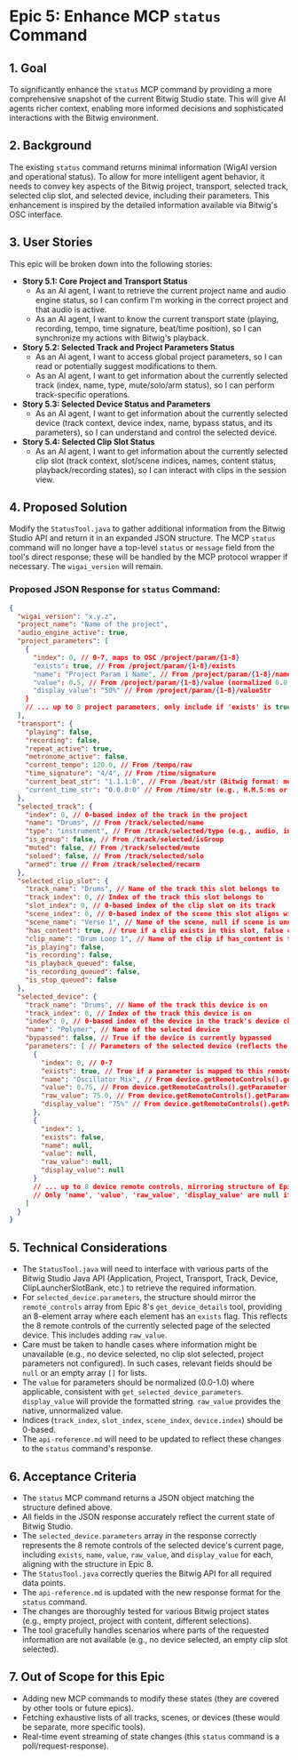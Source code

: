 # Epic 5: Enhance MCP `status` Command

## 1. Goal

To significantly enhance the `status` MCP command by providing a more comprehensive snapshot of the current Bitwig Studio state. This will give AI agents richer context, enabling more informed decisions and sophisticated interactions with the Bitwig environment.

## 2. Background

The existing `status` command returns minimal information (WigAI version and operational status). To allow for more intelligent agent behavior, it needs to convey key aspects of the Bitwig project, transport, selected track, selected clip slot, and selected device, including their parameters. This enhancement is inspired by the detailed information available via Bitwig's OSC interface.

## 3. User Stories

This epic will be broken down into the following stories:

*   **Story 5.1: Core Project and Transport Status**
    *   As an AI agent, I want to retrieve the current project name and audio engine status, so I can confirm I'm working in the correct project and that audio is active.
    *   As an AI agent, I want to know the current transport state (playing, recording, tempo, time signature, beat/time position), so I can synchronize my actions with Bitwig's playback.
*   **Story 5.2: Selected Track and Project Parameters Status**
    *   As an AI agent, I want to access global project parameters, so I can read or potentially suggest modifications to them.
    *   As an AI agent, I want to get information about the currently selected track (index, name, type, mute/solo/arm status), so I can perform track-specific operations.
*   **Story 5.3: Selected Device Status and Parameters**
    *   As an AI agent, I want to get information about the currently selected device (track context, device index, name, bypass status, and its parameters), so I can understand and control the selected device.
*   **Story 5.4: Selected Clip Slot Status**
    *   As an AI agent, I want to get information about the currently selected clip slot (track context, slot/scene indices, names, content status, playback/recording states), so I can interact with clips in the session view.

## 4. Proposed Solution

Modify the `StatusTool.java` to gather additional information from the Bitwig Studio API and return it in an expanded JSON structure. The MCP `status` command will no longer have a top-level `status` or `message` field from the tool's direct response; these will be handled by the MCP protocol wrapper if necessary. The `wigai_version` will remain.

### Proposed JSON Response for `status` Command:

```json
{
  "wigai_version": "x.y.z",
  "project_name": "Name of the project",
  "audio_engine_active": true,
  "project_parameters": [
    {
      "index": 0, // 0-7, maps to OSC /project/param/{1-8}
      "exists": true, // From /project/param/{1-8}/exists
      "name": "Project Param 1 Name", // From /project/param/{1-8}/name
      "value": 0.5, // From /project/param/{1-8}/value (normalized 0.0-1.0 for consistency)
      "display_value": "50%" // From /project/param/{1-8}/valueStr
    }
    // ... up to 8 project parameters, only include if 'exists' is true
  ],
  "transport": {
    "playing": false,
    "recording": false,
    "repeat_active": true,
    "metronome_active": false,
    "current_tempo": 120.0, // From /tempo/raw
    "time_signature": "4/4", // From /time/signature
    "current_beat_str": "1.1.1:0", // From /beat/str (Bitwig format: measures.beats.sixteenths:ticks)
    "current_time_str": "0.0.0:0" // From /time/str (e.g., H.M.S:ms or M.S.ms)
  },
  "selected_track": {
    "index": 0, // 0-based index of the track in the project
    "name": "Drums", // From /track/selected/name
    "type": "instrument", // From /track/selected/type (e.g., audio, instrument, hybrid, group, effect, master)
    "is_group": false, // From /track/selected/isGroup
    "muted": false, // From /track/selected/mute
    "soloed": false, // From /track/selected/solo
    "armed": true // From /track/selected/recarm
  },
  "selected_clip_slot": {
    "track_name": "Drums", // Name of the track this slot belongs to
    "track_index": 0, // Index of the track this slot belongs to
    "slot_index": 0, // 0-based index of the clip slot on its track
    "scene_index": 0, // 0-based index of the scene this slot aligns with
    "scene_name": "Verse 1", // Name of the scene, null if scene is unnamed or not applicable
    "has_content": true, // true if a clip exists in this slot, false otherwise
    "clip_name": "Drum Loop 1", // Name of the clip if has_content is true, null otherwise
    "is_playing": false,
    "is_recording": false,
    "is_playback_queued": false,
    "is_recording_queued": false,
    "is_stop_queued": false
  },
  "selected_device": {
    "track_name": "Drums", // Name of the track this device is on
    "track_index": 0, // Index of the track this device is on
    "index": 0, // 0-based index of the device in the track's device chain
    "name": "Polymer", // Name of the selected device
    "bypassed": false, // True if the device is currently bypassed
    "parameters": [ // Parameters of the selected device (reflects the 8 remote controls of the currently selected page)
      {
        "index": 0, // 0-7
        "exists": true, // True if a parameter is mapped to this remote slot on the current page
        "name": "Oscillator Mix", // From device.getRemoteControls().getParameter(i).name().get()
        "value": 0.75, // From device.getRemoteControls().getParameter(i).value().get() (normalized 0.0-1.0)
        "raw_value": 75.0, // From device.getRemoteControls().getParameter(i).value().getRaw() (native value)
        "display_value": "75%" // From device.getRemoteControls().getParameter(i).displayedValue().get()
      },
      {
        "index": 1,
        "exists": false,
        "name": null,
        "value": null,
        "raw_value": null,
        "display_value": null
      }
      // ... up to 8 device remote controls, mirroring structure of Epic 8's get_device_details.remote_controls
      // Only 'name', 'value', 'raw_value', 'display_value' are null if 'exists' is false.
    ]
  }
}
```

## 5. Technical Considerations

*   The `StatusTool.java` will need to interface with various parts of the Bitwig Studio Java API (Application, Project, Transport, Track, Device, ClipLauncherSlotBank, etc.) to retrieve the required information.
*   For `selected_device.parameters`, the structure should mirror the `remote_controls` array from Epic 8's `get_device_details` tool, providing an 8-element array where each element has an `exists` flag. This reflects the 8 remote controls of the currently selected page of the selected device. This includes adding `raw_value`.
*   Care must be taken to handle cases where information might be unavailable (e.g., no device selected, no clip slot selected, project parameters not configured). In such cases, relevant fields should be `null` or an empty array `[]` for lists.
*   The `value` for parameters should be normalized (0.0-1.0) where applicable, consistent with `get_selected_device_parameters`. `display_value` will provide the formatted string. `raw_value` provides the native, unnormalized value.
*   Indices (`track_index`, `slot_index`, `scene_index`, `device.index`) should be 0-based.
*   The `api-reference.md` will need to be updated to reflect these changes to the `status` command's response.

## 6. Acceptance Criteria

*   The `status` MCP command returns a JSON object matching the structure defined above.
*   All fields in the JSON response accurately reflect the current state of Bitwig Studio.
*   The `selected_device.parameters` array in the response correctly represents the 8 remote controls of the selected device's current page, including `exists`, `name`, `value`, `raw_value`, and `display_value` for each, aligning with the structure in Epic 8.
*   The `StatusTool.java` correctly queries the Bitwig API for all required data points.
*   The `api-reference.md` is updated with the new response format for the `status` command.
*   The changes are thoroughly tested for various Bitwig project states (e.g., empty project, project with content, different selections).
*   The tool gracefully handles scenarios where parts of the requested information are not available (e.g., no device selected, an empty clip slot selected).

## 7. Out of Scope for this Epic

*   Adding new MCP commands to modify these states (they are covered by other tools or future epics).
*   Fetching exhaustive lists of all tracks, scenes, or devices (these would be separate, more specific tools).
*   Real-time event streaming of state changes (this `status` command is a poll/request-response).

